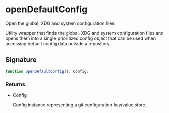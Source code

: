 # openDefaultConfig

Open the global, XDG and system configuration files

Utility wrapper that finds the global, XDG and system configuration
files and opens them into a single prioritized config object that can
be used when accessing default config data outside a repository.

## Signature

```ts
function openDefaultConfig(): Config;
```

### Returns

<ul class="param-ul">
  <li class="param-li param-li-root">
    <span class="param-type">Config</span>
    <br>
    <p class="param-description">Config instance representing a git configuration key/value store.</p>
  </li>
</ul>